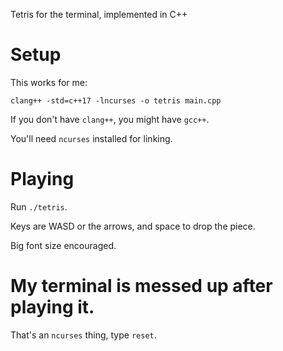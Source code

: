 Tetris for the terminal, implemented in C++

# Setup
This works for me:

`clang++ -std=c++17 -lncurses -o tetris main.cpp`

If you don't have `clang++`, you might have `gcc++`.

You'll need `ncurses` installed for linking.

# Playing

Run `./tetris`.

Keys are WASD or the arrows, and space to drop the piece.

Big font size encouraged.

# My terminal is messed up after playing it.

That's an `ncurses` thing, type `reset`.